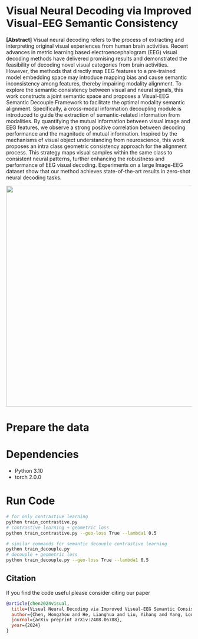 # Visual Neural Decoding via Improved Visual-EEG Semantic Consistency

**[Abstract]** Visual neural decoding refers to the process of extracting and interpreting original visual experiences from human brain activities. Recent advances in metric learning based electroencephalogram (EEG) visual decoding methods have delivered promising results and demonstrated the feasibility of decoding novel visual categories from brain activities. However, the methods that directly map EEG features to a pre-trained model embedding space may introduce mapping bias and cause semantic inconsistency among features, thereby impairing modality alignment. To explore the semantic consistency between visual and neural signals, this work constructs a joint semantic space and proposes a Visual-EEG Semantic Decouple Framework to facilitate the optimal modality semantic alignment. Specifically, a cross-modal information decoupling module is introduced to guide the extraction of semantic-related information from modalities. By quantifying the mutual information between visual image and EEG features, we observe a strong positive correlation between decoding performance and the magnitude of mutual information. Inspired by the mechanisms of visual object understanding from neuroscience, this work proposes an intra class geometric consistency approach for the alignment process. This strategy maps visual samples within the same class to consistent neural patterns, further enhancing the robustness and performance of EEG visual decoding. Experiments on a large Image-EEG dataset show that our method achieves state-of-the-art results in zero-shot neural decoding tasks.
<p align="center">
<img src="fig/VE_SID.png" width="600" class="center">
</p>

# Prepare the data


# Dependencies
- Python 3.10
- torch 2.0.0


# Run Code

```bash
# for only contrastive learning
python train_contrastive.py
# contrastive learning + geometric loss
python train_contrastive.py --geo-loss True --lambda1 0.5

# similar commands for semantic decouple contrastive learning
python train_decouple.py
# decouple + geometric loss
python train_decouple.py --geo-loss True --lambda1 0.5
```


## Citation
If you find the code useful please consider citing our paper
```bibtex
@article{chen2024visual,
  title={Visual Neural Decoding via Improved Visual-EEG Semantic Consistency},
  author={Chen, Hongzhou and He, Lianghua and Liu, Yihang and Yang, Longzhen},
  journal={arXiv preprint arXiv:2408.06788},
  year={2024}
}
```



